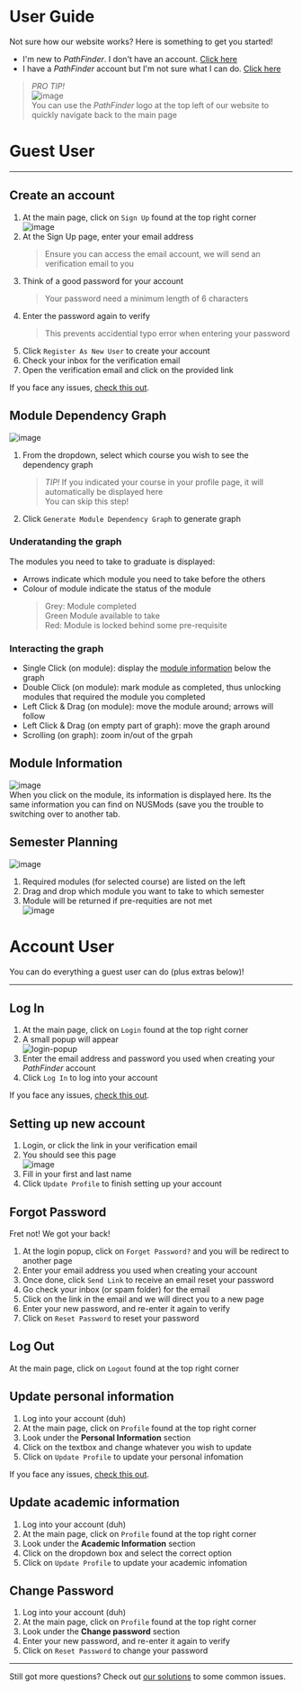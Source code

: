 # User Guide
Not sure how our website works? Here is something to get you started!  

* I'm new to *PathFinder*. I don't have an account. [Click here](#guest-user)
* I have a *PathFinder* account but I'm not sure what I can do. [Click here](#account-user)

> *PRO TIP!*  
> ![image](https://user-images.githubusercontent.com/88828097/175523916-dfd724e6-a3d0-4937-8bf6-0aa8be87579d.png)  
> You can use the *PathFinder* logo at the top left of our website to quickly navigate back to the main page


# Guest User
* * *


## Create an account
1. At the main page, click on `Sign Up` found at the top right corner  
![image](https://user-images.githubusercontent.com/88828097/175512949-038e6f24-6cd4-4cf9-9f73-16d249cf6d9b.png)
2. At the Sign Up page, enter your email address
    > Ensure you can access the email account, we will send an verification email to you
4. Think of a good password for your account
    > Your password need a minimum length of 6 characters 
5. Enter the password again to verify
    > This prevents accidential typo error when entering your password
6. Click `Register As New User` to create your account
7. Check your inbox for the verification email
8. Open the verification email and click on the provided link

If you face any issues, [check this out](./common-issues#create-an-account).


## Module Dependency Graph
![image](https://user-images.githubusercontent.com/88828097/175800557-bb0a928f-8867-47aa-90cf-26979249186e.png)
1. From the dropdown, select which course you wish to see the dependency graph
    > *TIP!* If you indicated your course in your profile page, it will automatically be displayed here  
    > You can skip this step!
2. Click `Generate Module Dependency Graph` to generate graph

### Underatanding the graph
The modules you need to take to graduate is displayed:  
* Arrows indicate which module you need to take before the others
* Colour of module indicate the status of the module
    > Grey: Module completed  
    > Green Module available to take  
    > Red: Module is locked behind some pre-requisite 

### Interacting the graph
* Single Click (on module): display the [module information](#module-information) below the graph
* Double Click (on module): mark module as completed, thus unlocking modules that required the module you completed
* Left Click & Drag (on module): move the module around; arrows will follow
* Left Click & Drag (on empty part of graph): move the graph around
* Scrolling (on graph): zoom in/out of the grpah


## Module Information
![image](https://user-images.githubusercontent.com/88828097/175800862-49ebaf33-94d3-40af-a522-d00c4b1e2a62.png)  
When you click on the module, its information is displayed here. Its the same information you can find on NUSMods (save you the trouble to switching over to another tab.  


## Semester Planning
![image](https://user-images.githubusercontent.com/88828097/175801191-35503e34-cf20-4f87-bde1-ccd37c10a934.png)
1. Required modules (for selected course) are listed on the left
2. Drag and drop which module you want to take to which semester
3. Module will be returned if pre-requities are not met  
![image](https://user-images.githubusercontent.com/88828097/175801249-fccf837d-6ff6-46f3-87a2-2c3450a7d28d.png)


# Account User
You can do everything a guest user can do (plus extras below)!
* * *


## Log In
1. At the main page, click on `Login` found at the top right corner
2. A small popup will appear  
![login-popup](https://user-images.githubusercontent.com/88828097/175517616-b9bde7d3-8f61-466f-95af-e04e3ef2a95a.png)
3. Enter the email address and password you used when creating your *PathFinder* account
4. Click `Log In` to log into your account

If you face any issues, [check this out](./common-issues#log-in).


## Setting up new account
1. Login, or click the link in your verification email
2. You should see this page  
![image](https://user-images.githubusercontent.com/88828097/175558722-0c39540a-6996-4009-84c9-211380829694.png)
2. Fill in your first and last name
3. Click `Update Profile` to finish setting up your account


## Forgot Password
Fret not! We got your back! 
1. At the login popup, click on `Forget Password?` and you will be redirect to another page
2. Enter your email address you used when creating your account
3. Once done, click `Send Link` to receive an email reset your password
4. Go check your inbox (or spam folder) for the email
5. Click on the link in the email and we will direct you to a new page
6. Enter your new password, and re-enter it again to verify
7. Click on `Reset Password` to reset your password


## Log Out
At the main page, click on `Logout` found at the top right corner


## Update personal information
1. Log into your account (duh)
2. At the main page, click on `Profile` found at the top right corner
3. Look under the **Personal Information** section
4. Click on the textbox and change whatever you wish to update
5. Click on `Update Profile` to update your personal infomation

If you face any issues, [check this out](./common-issues#update-profile).


## Update academic information
1. Log into your account (duh)
2. At the main page, click on `Profile` found at the top right corner
3. Look under the **Academic Information** section
4. Click on the dropdown box and select the correct option
5. Click on `Update Profile` to update your academic infomation


## Change Password
1. Log into your account (duh)
2. At the main page, click on `Profile` found at the top right corner
3. Look under the **Change password** section
4. Enter your new password, and re-enter it again to verify
5. Click on `Reset Password` to change your password


* * *

Still got more questions? Check out [our solutions](./common-issues) to some common issues.

